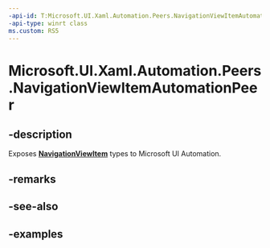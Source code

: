 ```yaml
---
-api-id: T:Microsoft.UI.Xaml.Automation.Peers.NavigationViewItemAutomationPeer
-api-type: winrt class
ms.custom: RS5
---
```

<!-- Class syntax.
public class NavigationViewItemAutomationPeer : ListViewItemAutomationPeer, ListViewItemAutomationPeer
-->

# Microsoft.UI.Xaml.Automation.Peers.NavigationViewItemAutomationPeer



## -description
Exposes **[NavigationViewItem](../microsoft.ui.xaml.controls/navigationviewitem.md)** types to Microsoft UI Automation.



## -remarks



## -see-also



## -examples



